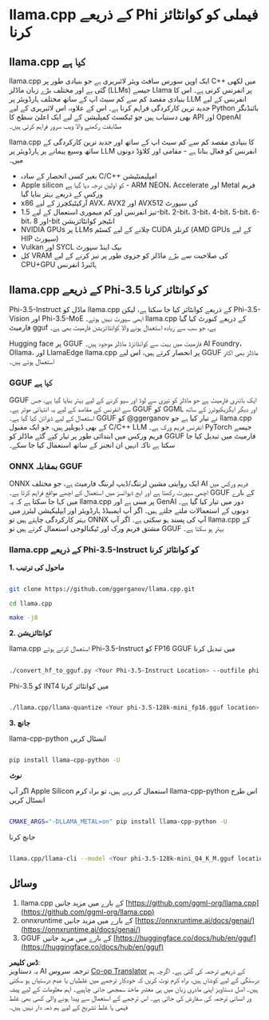 <!--
CO_OP_TRANSLATOR_METADATA:
{
  "original_hash": "462bddc47427d8785f3c9fd817b346fe",
  "translation_date": "2025-05-07T14:51:13+00:00",
  "source_file": "md/01.Introduction/04/UsingLlamacppQuantifyingPhi.md",
  "language_code": "ur"
}
-->
# **llama.cpp کے ذریعے Phi فیملی کو کوانٹائز کرنا**

## **llama.cpp کیا ہے**

llama.cpp ایک اوپن سورس سافٹ ویئر لائبریری ہے جو بنیادی طور پر C++ میں لکھی گئی ہے اور مختلف بڑے زبان ماڈلز (LLMs) جیسے Llama پر انفرنس کرتی ہے۔ اس کا بنیادی مقصد کم سے کم سیٹ اپ کے ساتھ مختلف ہارڈویئر پر LLM انفرنس کے لیے جدید ترین کارکردگی فراہم کرنا ہے۔ اس کے علاوہ، اس لائبریری کے لیے Python بائنڈنگز بھی دستیاب ہیں جو ٹیکسٹ کمپلیشن کے لیے ایک اعلیٰ سطح کا API اور OpenAI مطابقت رکھنے والا ویب سرور فراہم کرتی ہیں۔

llama.cpp کا بنیادی مقصد کم سے کم سیٹ اپ کے ساتھ اور جدید ترین کارکردگی کے ساتھ وسیع پیمانے پر ہارڈویئر پر LLM انفرنس کو فعال بنانا ہے - مقامی اور کلاؤڈ دونوں میں۔

- بغیر کسی انحصار کے سادہ C/C++ امپلیمنٹیشن  
- Apple silicon کو اولین درجہ دیا گیا ہے - ARM NEON، Accelerate اور Metal فریم ورکس کے ذریعے بہتر بنایا گیا  
- x86 آرکیٹیکچرز کے لیے AVX، AVX2 اور AVX512 کی سپورٹ  
- تیز انفرنس اور کم میموری استعمال کے لیے 1.5-bit، 2-bit، 3-bit، 4-bit، 5-bit، 6-bit، اور 8-bit انٹیجر کوانٹائزیشن  
- NVIDIA GPUs پر LLMs چلانے کے لیے کسٹم CUDA کرنلز (AMD GPUs کے لیے HIP سپورٹ)  
- Vulkan اور SYCL بیک اینڈ سپورٹ  
- کل VRAM کی صلاحیت سے بڑے ماڈلز کو جزوی طور پر تیز کرنے کے لیے CPU+GPU ہائبرڈ انفرنس  

## **llama.cpp کے ذریعے Phi-3.5 کو کوانٹائز کرنا**

Phi-3.5-Instruct ماڈل کو llama.cpp کے ذریعے کوانٹائز کیا جا سکتا ہے، لیکن Phi-3.5-Vision اور Phi-3.5-MoE ابھی سپورٹ نہیں ہوتے۔ llama.cpp کے ذریعے کنورٹ کیا گیا فارمیٹ gguf ہے، جو سب سے زیادہ استعمال ہونے والا کوانٹائزیشن فارمیٹ بھی ہے۔

Hugging face پر GGUF فارمیٹ میں بہت سے کوانٹائزڈ ماڈلز موجود ہیں۔ AI Foundry، Ollama، اور LlamaEdge llama.cpp پر انحصار کرتے ہیں، اس لیے GGUF ماڈلز بھی اکثر استعمال ہوتے ہیں۔

### **GGUF کیا ہے**

GGUF ایک بائنری فارمیٹ ہے جو ماڈلز کو تیزی سے لوڈ اور سیو کرنے کے لیے بہتر بنایا گیا ہے، جس سے انفرنس کے مقاصد کے لیے یہ انتہائی موثر ہے۔ GGUF کو GGML اور دیگر ایگزیکیوٹرز کے ساتھ استعمال کے لیے ڈیزائن کیا گیا ہے۔ GGUF کو @ggerganov نے تیار کیا ہے جو llama.cpp کے بھی ڈیویلپر ہیں، جو ایک مقبول C/C++ LLM انفرنس فریم ورک ہے۔ PyTorch جیسے فریم ورکس میں ابتدائی طور پر تیار کیے گئے ماڈلز کو GGUF فارمیٹ میں تبدیل کیا جا سکتا ہے تاکہ انہیں ان انجنز کے ساتھ استعمال کیا جا سکے۔

### **ONNX بمقابلہ GGUF**

ONNX ایک روایتی مشین لرننگ/ڈیپ لرننگ فارمیٹ ہے، جو مختلف AI فریم ورکس میں اچھی سپورٹ رکھتا ہے اور ایج ڈیوائسز میں استعمال کے اچھے مواقع فراہم کرتا ہے۔ GGUF کے بارے میں کہا جا سکتا ہے کہ یہ llama.cpp پر مبنی ہے اور GenAI دور میں تیار کیا گیا ہے۔ دونوں کے استعمالات ملتے جلتے ہیں۔ اگر آپ ایمبیڈڈ ہارڈویئر اور ایپلیکیشن لیئرز میں بہتر کارکردگی چاہتے ہیں تو ONNX آپ کی پسند ہو سکتی ہے۔ اگر آپ llama.cpp کے مشتق فریم ورک اور ٹیکنالوجی استعمال کرتے ہیں تو GGUF بہتر ہو سکتا ہے۔

### **llama.cpp کے ذریعے Phi-3.5-Instruct کو کوانٹائز کرنا**

**1. ماحول کی ترتیب**


```bash

git clone https://github.com/ggerganov/llama.cpp.git

cd llama.cpp

make -j8

```


**2. کوانٹائزیشن**

llama.cpp استعمال کرتے ہوئے Phi-3.5-Instruct کو FP16 GGUF میں تبدیل کرنا


```bash

./convert_hf_to_gguf.py <Your Phi-3.5-Instruct Location> --outfile phi-3.5-128k-mini_fp16.gguf

```

Phi-3.5 کو INT4 میں کوانٹائز کرنا


```bash

./llama.cpp/llama-quantize <Your phi-3.5-128k-mini_fp16.gguf location> ./gguf/phi-3.5-128k-mini_Q4_K_M.gguf Q4_K_M

```


**3. جانچ**

llama-cpp-python انسٹال کریں


```bash

pip install llama-cpp-python -U

```

***نوٹ*** 

اگر آپ Apple Silicon استعمال کر رہے ہیں، تو براہ کرم llama-cpp-python اس طرح انسٹال کریں


```bash

CMAKE_ARGS="-DLLAMA_METAL=on" pip install llama-cpp-python -U

```

جانچ کرنا 


```bash

llama.cpp/llama-cli --model <Your phi-3.5-128k-mini_Q4_K_M.gguf location> --prompt "<|user|>\nCan you introduce .NET<|end|>\n<|assistant|>\n"  --gpu-layers 10

```



## **وسائل**

1. llama.cpp کے بارے میں مزید جانیں [https://github.com/ggml-org/llama.cpp](https://github.com/ggml-org/llama.cpp)  
2. onnxruntime کے بارے میں مزید جانیں [https://onnxruntime.ai/docs/genai/](https://onnxruntime.ai/docs/genai/)  
3. GGUF کے بارے میں مزید جانیں [https://huggingface.co/docs/hub/en/gguf](https://huggingface.co/docs/hub/en/gguf)

**ڈس کلیمر**:  
یہ دستاویز AI ترجمہ سروس [Co-op Translator](https://github.com/Azure/co-op-translator) کے ذریعے ترجمہ کی گئی ہے۔ اگرچہ ہم درستگی کے لیے کوشاں ہیں، براہ کرم نوٹ کریں کہ خودکار ترجمے میں غلطیاں یا عدم درستیاں ہو سکتی ہیں۔ اصل دستاویز اپنی مادری زبان میں ہی معتبر ماخذ سمجھی جانی چاہیے۔ اہم معلومات کے لیے پیشہ ور انسانی ترجمہ کی سفارش کی جاتی ہے۔ اس ترجمے کے استعمال سے پیدا ہونے والی کسی بھی غلط فہمی یا غلط تشریح کے لیے ہم ذمہ دار نہیں ہیں۔